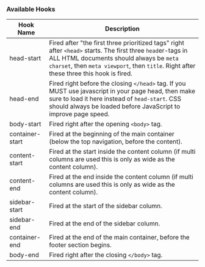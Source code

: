 ### Available Hooks

| Hook Name | Description |
| --------- | ----------- |
| head-start | Fired after "the first three prioritized tags" right after `<head>` starts. The first three `head`er-tags in ALL HTML documents should always be `meta charset`, then `meta viewport`, then `title`. Right after these three this hook is fired. |
| head-end | Fired right before the closing `</head>` tag. If you MUST use javascript in your page head, then make sure to load it here instead of `head-start`. CSS should always be loaded before JavaScript to improve page speed. |
| body-start | Fired right after the opening `<body>` tag. |
| container-start | Fired at the beginning of the main container (below the top navigation, before the content). |
| content-start | Fired at the start inside the content column (if multi columns are used this is only as wide as the content column). |
| content-end | Fired at the end inside the content column (if multi columns are used this is only as wide as the content column). |
| sidebar-start | Fired at the start of the sidebar column. |
| sidebar-end | Fired at the end of the sidebar column. |
| container-end | Fired at the end of the main container, before the footer section begins. |
| body-end | Fired right after the closing `</body>` tag. |